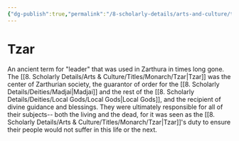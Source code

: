 ```yaml
---
{"dg-publish":true,"permalink":"/8-scholarly-details/arts-and-culture/titles/monarch/tzar/","noteIcon":""}
---
```


# Tzar

An ancient term for "leader" that was used in Zarthura in times long gone. The [[8. Scholarly Details/Arts & Culture/Titles/Monarch/Tzar\|Tzar]] was the center of Zarthurian society, the guarantor of order for the [[8. Scholarly Details/Deities/Madjai\|Madjai]] and the rest of the [[8. Scholarly Details/Deities/Local Gods/Local Gods\|Local Gods]], and the recipient of divine guidance and blessings. They were ultimately responsible for all of their subjects-- both the living and the dead, for it was seen as the [[8. Scholarly Details/Arts & Culture/Titles/Monarch/Tzar\|Tzar]]'s duty to ensure their people would not suffer in this life or the next. 

